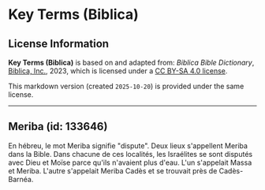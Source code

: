 # Key Terms (Biblica)

## License Information

**Key Terms (Biblica)** is based on and adapted from: _Biblica Bible Dictionary_, [Biblica, Inc.](https://www.biblica.com/), 2023, which is licensed under a [CC BY-SA 4.0 license](https://creativecommons.org/licenses/by-sa/4.0/legalcode.en).

This markdown version (created `2025-10-20`) is provided under the same license.



--------------------------------

## Meriba (id: 133646)

En hébreu, le mot Meriba signifie "dispute". Deux lieux s'appellent Meriba dans la Bible. Dans chacune de ces localités, les Israélites se sont disputés avec Dieu et Moïse parce qu'ils n'avaient plus d'eau. L'un s'appelait Massa et Meriba. L'autre s'appelait Meriba Cadès et se trouvait près de Cadès\-Barnéa.


